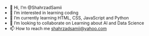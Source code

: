 - 👋 Hi, I’m @ShahrzadSamii
- 👀 I’m interested in learning coding 
- 🌱 I’m currently learning HTML, CSS, JavaScript and Python 
- 💞️ I’m looking to collaborate on Learning about AI and Data Science 
- 📫 How to reach me shahrzadsamii@yahoo.com 

<!---
ShahrzadSamii/ShahrzadSamii is a ✨ special ✨ repository because its `README.md` (this file) appears on your GitHub profile.
You can click the Preview link to take a look at your changes.
--->
